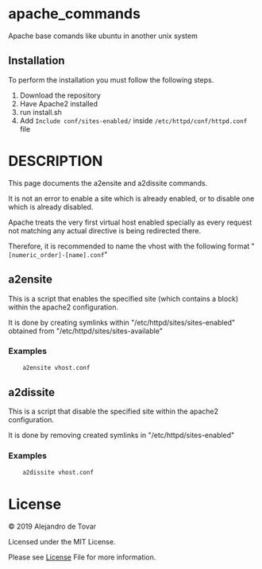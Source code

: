 # apache_commands

Apache base comands like ubuntu in another unix system


## Installation

To perform the installation you must follow the following steps.

1. Download the repository
2. Have Apache2 installed
3. run install.sh
4. Add `Include conf/sites-enabled/` inside `/etc/httpd/conf/httpd.conf` file

# DESCRIPTION

This page documents the a2ensite and a2dissite commands.

It is not an error to enable a site which is already enabled, or to disable one which is already disabled.

Apache treats the very first virtual host enabled specially as every request not matching any actual directive is being redirected there.

Therefore, it is recommended to name the vhost with the following format "`[numeric_order]-[name].conf`"

## a2ensite

This is a script that enables the specified site (which contains a <VirtualHost> block) within the apache2 configuration.

It is done by creating symlinks within "/etc/httpd/sites/sites-enabled" obtained from "/etc/httpd/sites/sites-available"

### Examples

```bash
    a2ensite vhost.conf
```

## a2dissite

This is a script that disable the specified site within the apache2 configuration.

It is done by removing created symlinks in "/etc/httpd/sites-enabled"

### Examples

```bash
    a2dissite vhost.conf
```

# License

© 2019 Alejandro de Tovar

Licensed under the MIT License.

Please see [License](./LICENSE) File for more information.